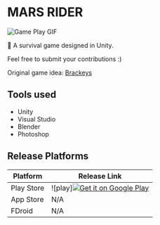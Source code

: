 # MARS RIDER
![Game Play GIF](https://github.com/haseebpvt/MarsRider/blob/master/game_play.gif)

 :blue_car: A survival game designed in Unity.
 
 Feel free to submit your contributions :)

Original game idea: [Brackeys](https://brackeysgames.itch.io/shrinking-planet)

## Tools used
* Unity
* Visual Studio
* Blender
* Photoshop

## Release Platforms

| Platform | Release Link |
| --- | --- |
| Play Store | ![play]<a href='https://play.google.com/store/apps/details?id=com.fzgamestudios.marsrider&pcampaignid=MKT-Other-global-all-co-prtnr-py-PartBadge-Mar2515-1'><img alt='Get it on Google Play' src='https://play.google.com/intl/en_us/badges/images/generic/en_badge_web_generic.png'/></a> |
| App Store | N/A |
| FDroid | N/A |
